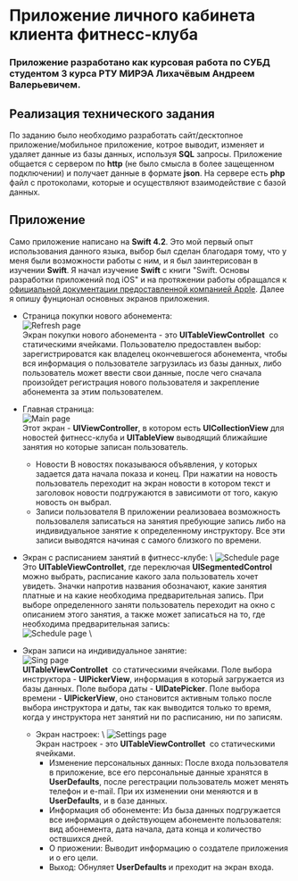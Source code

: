 # Приложение личного кабинета клиента фитнесс-клуба
### Приложение разработано как курсовая работа по СУБД студентом 3 курса РТУ МИРЭА Лихачёвым Андреем Валерьевичем.

## Реализация технического задания
По заданию было необходимо разработать сайт/десктопное приложение/мобильное приложение, котрое выводит, изменяет и удаляет данные из базы данных, используя **SQL**  запросы. Приложение общается с сервером по **http** (не было смысла в более защещенном подключении) и получает данные в формате **json**. На сервере есть **php**  файл с протоколами, которые и осуществляют взаимодействие с базой данных.

## Приложение
Само приложение написано на **Swift 4.2**. Это мой первый опыт использования данного языка, выбор был сделан благодаря тому, что у меня были возможности работы с ним, и я был заинтерисован в изучении **Swift**. Я начал изучение **Swift** с книги "Swift. Основы разработки приложений под iOS" и на протяжении работы обращался к [официальной документации предоставленной компанией Apple](https://docs.swift.org/swift-book/). 
 Далее я опишу фунционал основных экранов приложения.
 
* Страница покупки нового абонемента:\
 ![Refresh page](https://github.com/Teasty/fitness-app/blob/master/screenshots/bDhOuOgViUY.jpg?raw=true)\
 Экран покупки нового абонемента - это **UITableViewControllet**  со статическими ячейками. Пользователю предоставлен выбор: зарегистрироватся как владелец окончевшегося абонемента, чтобы вся информация о пользователе загрузилась из базы данных, либо пользователь может ввести свои данные, после чего сначала произойдет регистрация нового пользователя и закрепление абонемента за этим пользователем.
 
* Главная страница:\
 ![Main page](https://github.com/Teasty/fitness-app/blob/master/screenshots/wbglLBPsyWE.jpg?raw=true) \
 Этот экран - **UIViewController**, в котором есть **UICollectionView** для новостей фитнесс-клуба и **UITableView** выводящий ближайшие занятия но которые записан пользователь.
    * Новости 
    В новостях показываюся объявления, у которых задается дата начала показа и конец. При нажатии на новость пользователь переходит на экран новости в котором текст и заголовок новости подгружаются в зависимоти от того, какую новость он выбрал.
    * Записи пользователя
    В приложении реализоваеа возможность пользовалеля записаться на занятия пребующие запись либо на индивидуальное занятие к определенному инструктору. Все эти записи выводятся начиная с самого близкого по времени.

* Экран с расписанием занятий в фитнесс-клубе: \ 
 ![Schedule page](https://github.com/Teasty/fitness-app/blob/master/screenshots/Ts-YWQ3Wzeo.jpg?raw=true) \
Это **UITableViewControllet**, где переключая **UISegmentedControl** можно выбрать, расписание какого зала пользователь хочет увидеть. Значки напротив названия обозначают, какие занятия платные и на какие необходима предварительная запись. При выборе определенного заняти пользователь переходит на окно с описанием этого занятия, а также может записаться на то, где необходима предварительная запись:  \
 ![Schedule page](https://github.com/Teasty/fitness-app/blob/master/screenshots/CjfdDwXLMFE.jpg?raw=true) \

* Экран записи на индивидуальное занятие:  \
  ![Sing page](https://github.com/Teasty/fitness-app/blob/master/screenshots/dTZItmfcmL4.jpg?raw=true) \
  **UITableViewControllet**  со статическими ячейками. Поле выбора инструктора - **UIPickerView**, информация в который загружается из базы данных. Поле выбора даты - **UIDatePicker**. Поле выбора времени - **UIPickerView**, оно становится активным только после выбора инструктора и даты, так как выводится только то время, когда у инструктора нет занятий ни по расписанию, ни по записям.
  
  * Экран настроек: \ 
  ![Settings page](https://github.com/Teasty/fitness-app/blob/master/screenshots/lZ10MZ3ZBlc.jpg?raw=true) \
  Экран настроек - это **UITableViewControllet**  со статическими ячейками. 
    * Изменение персональных данных:
    После входа пользователя в приложение, все его персональные данные хранятся в **UserDefaults**, после регестрации пользователь может менять телефон и e-mail. При их изменении они меняются и в **UserDefaults**, и в базе данных.
    * Информация об обонементе:
    Из быза данных подгружается все информация о действующем абонементе пользователя: вид абонемента, дата начала, дата конца и количество оствшихся дней.
    * О приожении:
    Выводит информацию о создателе приложения и о его цели.
    * Выход: 
    Обнуляет **UserDefaults** и преходит на экран входа.
